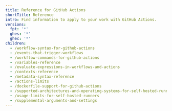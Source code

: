 ```yaml
---
title: Reference for GitHub Actions
shortTitle: Reference
intro: Find information to apply to your work with GitHub Actions.
versions:
  fpt: '*'
  ghes: '*'
  ghec: '*'
children:
  - /workflow-syntax-for-github-actions
  - /events-that-trigger-workflows
  - /workflow-commands-for-github-actions
  - /variables-reference
  - /evaluate-expressions-in-workflows-and-actions
  - /contexts-reference
  - /metadata-syntax-reference
  - /actions-limits
  - /dockerfile-support-for-github-actions
  - /supported-architectures-and-operating-systems-for-self-hosted-runners
  - /usage-limits-for-self-hosted-runners
  - /supplemental-arguments-and-settings
---
```


